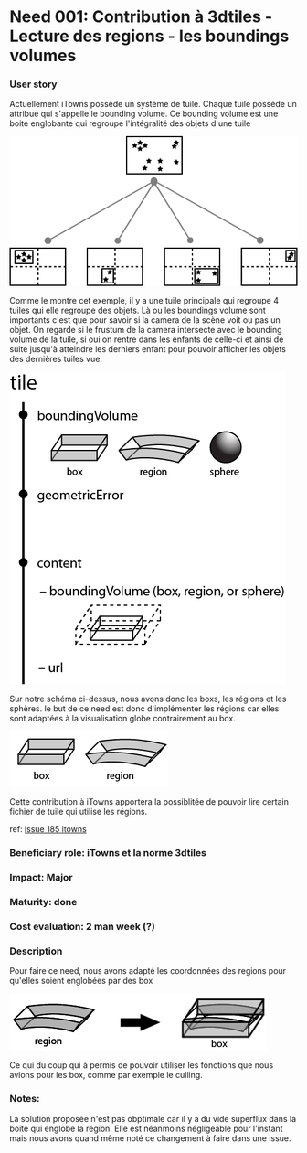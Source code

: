 # Need 001: Contribution à 3dtiles - Lecture des regions - les boundings volumes 

### User story
  Actuellement iTowns possède un système de tuile. Chaque tuile posséde un attribue qui s'appelle le bounding volume.
  Ce bounding volume est une boite englobante qui regroupe l'intégralité des objets d'une tuile
  
  ![](./Schemes/quadtree-tight.png)
  
  Comme le montre cet exemple, il y a une tuile principale qui regroupe 4 tuiles qui elle regroupe des objets.
  Là ou les boundings volume sont importants c'est que pour savoir si la camera de la scène voit ou pas un objet.
  On regarde si le frustum de la camera intersecte avec le bounding volume de la tuile, si oui on rentre dans les enfants de celle-ci et ainsi de suite jusqu'à atteindre les derniers enfant pour pouvoir afficher les objets des dernières tuiles vue.

  ![](./Schemes/tile.png)
  
  Sur notre schéma ci-dessus, nous avons donc les boxs, les régions et les sphères.
  le but de ce need est donc d'implémenter les régions car elles sont adaptées à la visualisation globe contrairement au box.
  
  ![](./Schemes/tile2.png)
  
  Cette contribution à iTowns apportera la possiblitée de pouvoir lire certain fichier de tuile qui utilise les régions.
  
  ref: [issue 185 itowns](https://github.com/iTowns/itowns/issues/185)
### Beneficiary role: iTowns et la norme 3dtiles

### Impact: Major

### Maturity: done

### Cost evaluation: 2 man week (?)

### Description

Pour faire ce need, nous avons adapté les coordonnées des regions pour qu'elles soient englobées par des box
  
  ![](./Schemes/regionBox.png)
  
  Ce qui du coup qui à permis de pouvoir utiliser les fonctions que nous avions pour les box, comme par exemple le culling.
  
### Notes:

La solution proposée n'est pas obptimale car il y a du vide superflux dans la boite qui englobe la région. 
Elle est néanmoins négligeable pour l'instant mais nous avons quand même noté ce changement à faire dans une issue.
